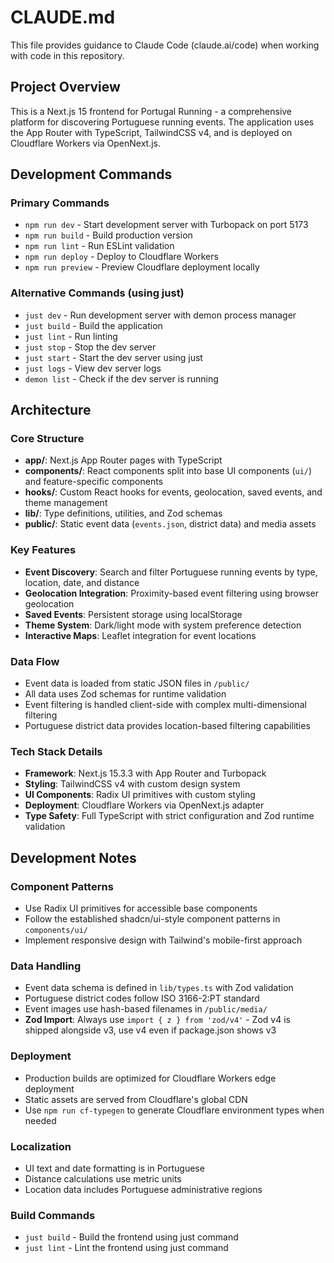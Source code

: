 # CLAUDE.md

This file provides guidance to Claude Code (claude.ai/code) when working with code in this repository.

## Project Overview

This is a Next.js 15 frontend for Portugal Running - a comprehensive platform for discovering Portuguese running events. The application uses the App Router with TypeScript, TailwindCSS v4, and is deployed on Cloudflare Workers via OpenNext.js.

## Development Commands

### Primary Commands
- `npm run dev` - Start development server with Turbopack on port 5173
- `npm run build` - Build production version
- `npm run lint` - Run ESLint validation
- `npm run deploy` - Deploy to Cloudflare Workers
- `npm run preview` - Preview Cloudflare deployment locally

### Alternative Commands (using just)
- `just dev` - Run development server with demon process manager
- `just build` - Build the application
- `just lint` - Run linting
- `just stop` - Stop the dev server
- `just start` - Start the dev server using just
- `just logs` - View dev server logs
- `demon list` - Check if the dev server is running

## Architecture

### Core Structure
- **app/**: Next.js App Router pages with TypeScript
- **components/**: React components split into base UI components (`ui/`) and feature-specific components
- **hooks/**: Custom React hooks for events, geolocation, saved events, and theme management
- **lib/**: Type definitions, utilities, and Zod schemas
- **public/**: Static event data (`events.json`, district data) and media assets

### Key Features
- **Event Discovery**: Search and filter Portuguese running events by type, location, date, and distance
- **Geolocation Integration**: Proximity-based event filtering using browser geolocation
- **Saved Events**: Persistent storage using localStorage
- **Theme System**: Dark/light mode with system preference detection
- **Interactive Maps**: Leaflet integration for event locations

### Data Flow
- Event data is loaded from static JSON files in `/public/`
- All data uses Zod schemas for runtime validation
- Event filtering is handled client-side with complex multi-dimensional filtering
- Portuguese district data provides location-based filtering capabilities

### Tech Stack Details
- **Framework**: Next.js 15.3.3 with App Router and Turbopack
- **Styling**: TailwindCSS v4 with custom design system
- **UI Components**: Radix UI primitives with custom styling
- **Deployment**: Cloudflare Workers via OpenNext.js adapter
- **Type Safety**: Full TypeScript with strict configuration and Zod runtime validation

## Development Notes

### Component Patterns
- Use Radix UI primitives for accessible base components
- Follow the established shadcn/ui-style component patterns in `components/ui/`
- Implement responsive design with Tailwind's mobile-first approach

### Data Handling
- Event data schema is defined in `lib/types.ts` with Zod validation
- Portuguese district codes follow ISO 3166-2:PT standard
- Event images use hash-based filenames in `/public/media/`
- **Zod Import**: Always use `import { z } from 'zod/v4'` - Zod v4 is shipped alongside v3, use v4 even if package.json shows v3

### Deployment
- Production builds are optimized for Cloudflare Workers edge deployment
- Static assets are served from Cloudflare's global CDN
- Use `npm run cf-typegen` to generate Cloudflare environment types when needed

### Localization
- UI text and date formatting is in Portuguese
- Distance calculations use metric units
- Location data includes Portuguese administrative regions

### Build Commands
- `just build` - Build the frontend using just command
- `just lint` - Lint the frontend using just command
